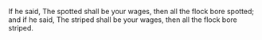 If he said, The spotted shall be your wages, then all the flock bore spotted; and if he said, The striped shall be your wages, then all the flock bore striped.

